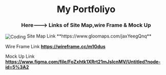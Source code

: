 <h1 align="center">My Portfoliyo</h1>
<h3 align="center">Here---> Links of Site Map,wire Frame & Mock Up</h3>
<image align="center" alt="Coding" src="https://dribbble.com/shots/13912339-Portfolio-gif/attachments/5521410?mode=media">
 Site Map Link **https://www.gloomaps.com/jaxYeegQnq**
 
 Wire Frame Link **https://wireframe.cc/m1Gdus**
 
 Mock Up Link **https://www.figma.com/file/FoZxhtk1XRrt21mJslcnMV/Untitled?node-id=5%3A2**
